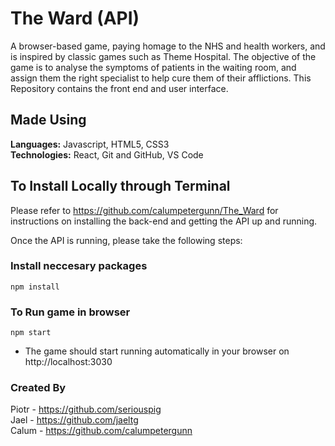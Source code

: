 # The Ward (API)
A browser-based game, paying homage to the NHS and health workers, and is inspired by classic games such as Theme Hospital.
The objective of the game is to analyse the symptoms of patients in the waiting room, and assign them the right specialist to help cure them of their afflictions.
This Repository contains the front end and user interface.

## Made Using 
__Languages:__ Javascript, HTML5, CSS3<br>
__Technologies:__ React, Git and GitHub, VS Code

## To Install Locally through Terminal
Please refer to https://github.com/calumpetergunn/The_Ward for instructions on installing the back-end and getting the API up and running.

Once the API is running, please take the following steps:

### Install neccesary packages

`npm install`

### To Run game in browser
`npm start`

 - The game should start running automatically in your browser on http://localhost:3030
 
 ### Created By
 
 Piotr - https://github.com/seriouspig<br>
 Jael - https://github.com/jaeltg<br>
 Calum - https://github.com/calumpetergunn<br>

